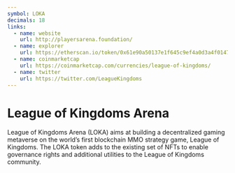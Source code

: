 ```yaml
---
symbol: LOKA
decimals: 18
links:
  - name: website
    url: http://playersarena.foundation/
  - name: explorer
    url: https://etherscan.io/token/0x61e90a50137e1f645c9ef4a0d3a4f01477738406
  - name: coinmarketcap
    url: https://coinmarketcap.com/currencies/league-of-kingdoms/
  - name: twitter
    url: https://twitter.com/LeagueKingdoms
---
```


# League of Kingdoms Arena

League of Kingdoms Arena (LOKA) aims at building a decentralized gaming metaverse on the world’s first blockchain MMO strategy game, League of Kingdoms. The LOKA token adds to the existing set of NFTs to enable governance rights and additional utilities to the League of Kingdoms community.
